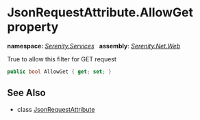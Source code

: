 # JsonRequestAttribute.AllowGet property
**namespace:** *[Serenity.Services](../../README.md#serenity.services-namespace)*   **assembly**: *[Serenity.Net.Web](../../README.md)*

True to allow this filter for GET request

```csharp
public bool AllowGet { get; set; }
```

## See Also

* class [JsonRequestAttribute](../JsonRequestAttribute.md)
